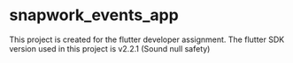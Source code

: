 # snapwork_events_app

This project is created for the flutter developer assignment. The flutter SDK version used in this project is v2.2.1 (Sound null safety)
